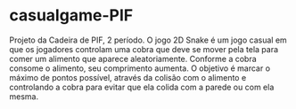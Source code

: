 # casualgame-PIF
Projeto da Cadeira de PIF, 2 período.
O jogo 2D Snake é um jogo casual em que os jogadores controlam uma cobra que deve se mover pela tela para comer um alimento que aparece aleatoriamente. Conforme a cobra consome o alimento, seu comprimento aumenta. O objetivo é marcar o máximo de pontos possível, através da colisão com o alimento e controlando a cobra para evitar que ela colida com a parede ou com ela mesma.
